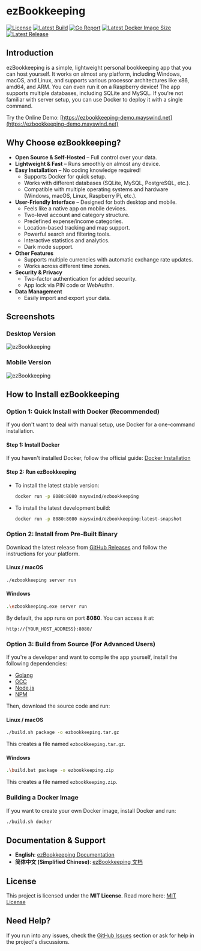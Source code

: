 # ezBookkeeping

[![License](https://img.shields.io/badge/license-MIT-green.svg)](https://github.com/mayswind/ezbookkeeping/blob/master/LICENSE)
[![Latest Build](https://img.shields.io/github/actions/workflow/status/mayswind/ezbookkeeping/docker-snapshot.yml?branch=main)](https://github.com/mayswind/ezbookkeeping/actions)
[![Go Report](https://goreportcard.com/badge/github.com/mayswind/ezbookkeeping)](https://goreportcard.com/report/github.com/mayswind/ezbookkeeping)
[![Latest Docker Image Size](https://img.shields.io/docker/image-size/mayswind/ezbookkeeping.svg?style=flat)](https://hub.docker.com/r/mayswind/ezbookkeeping)
[![Latest Release](https://img.shields.io/github/release/mayswind/ezbookkeeping.svg?style=flat)](https://github.com/mayswind/ezbookkeeping/releases)

## Introduction

ezBookkeeping is a simple, lightweight personal bookkeeping app that you can host yourself. It works on almost any platform, including Windows, macOS, and Linux, and supports various processor architectures like x86, amd64, and ARM. You can even run it on a Raspberry device! The app supports multiple databases, including SQLite and MySQL. If you're not familiar with server setup, you can use Docker to deploy it with a single command.

Try the Online Demo: [https://ezbookkeeping-demo.mayswind.net](https://ezbookkeeping-demo.mayswind.net)

## Why Choose ezBookkeeping?
- **Open Source & Self-Hosted** – Full control over your data.
- **Lightweight & Fast** – Runs smoothly on almost any device.
- **Easy Installation** – No coding knowledge required!
  - Supports Docker for quick setup.
  - Works with different databases (SQLite, MySQL, PostgreSQL, etc.).
  - Compatible with multiple operating systems and hardware (Windows, macOS, Linux, Raspberry Pi, etc.).
- **User-Friendly Interface** – Designed for both desktop and mobile.
  - Feels like a native app on mobile devices.
  - Two-level account and category structure.
  - Predefined expense/income categories.
  - Location-based tracking and map support.
  - Powerful search and filtering tools.
  - Interactive statistics and analytics.
  - Dark mode support.
- **Other Features**
  - Supports multiple currencies with automatic exchange rate updates.
  - Works across different time zones.
- **Security & Privacy**
  - Two-factor authentication for added security.
  - App lock via PIN code or WebAuthn.
- **Data Management**
  - Easily import and export your data.

## Screenshots

### Desktop Version
![ezBookkeeping](https://raw.githubusercontent.com/wiki/mayswind/ezbookkeeping/img/desktop/en.png)

### Mobile Version
![ezBookkeeping](https://raw.githubusercontent.com/wiki/mayswind/ezbookkeeping/img/mobile/en.png)

## How to Install ezBookkeeping

### **Option 1: Quick Install with Docker** (Recommended)
If you don't want to deal with manual setup, use Docker for a one-command installation.

#### **Step 1: Install Docker**
If you haven't installed Docker, follow the official guide: [Docker Installation](https://www.docker.com/get-started)

#### **Step 2: Run ezBookkeeping**
- To install the latest stable version:
  ```sh
  docker run -p 8080:8080 mayswind/ezbookkeeping
  ```
- To install the latest development build:
  ```sh
  docker run -p 8080:8080 mayswind/ezbookkeeping:latest-snapshot
  ```

### **Option 2: Install from Pre-Built Binary**
Download the latest release from [GitHub Releases](https://github.com/mayswind/ezbookkeeping/releases) and follow the instructions for your platform.

#### **Linux / macOS**
```sh
./ezbookkeeping server run
```

#### **Windows**
```sh
.\ezbookkeeping.exe server run
```
By default, the app runs on port **8080**. You can access it at:
```
http://{YOUR_HOST_ADDRESS}:8080/
```

### **Option 3: Build from Source (For Advanced Users)**
If you're a developer and want to compile the app yourself, install the following dependencies:
- [Golang](https://golang.org/)
- [GCC](http://gcc.gnu.org/)
- [Node.js](https://nodejs.org/)
- [NPM](https://www.npmjs.com/)

Then, download the source code and run:

#### **Linux / macOS**
```sh
./build.sh package -o ezbookkeeping.tar.gz
```
This creates a file named `ezbookkeeping.tar.gz`.

#### **Windows**
```sh
.\build.bat package -o ezbookkeeping.zip
```
This creates a file named `ezbookkeeping.zip`.

### **Building a Docker Image**
If you want to create your own Docker image, install Docker and run:
```sh
./build.sh docker
```

## Documentation & Support
- **English**: [ezBookkeeping Documentation](http://ezbookkeeping.mayswind.net)
- **简体中文 (Simplified Chinese)**: [ezBookkeeping 文档](http://ezbookkeeping.mayswind.net/zh_Hans)

## License
This project is licensed under the **MIT License**. Read more here: [MIT License](https://github.com/mayswind/ezbookkeeping/blob/master/LICENSE)

## Need Help?
If you run into any issues, check the [GitHub Issues](https://github.com/mayswind/ezbookkeeping/issues) section or ask for help in the project's discussions.
